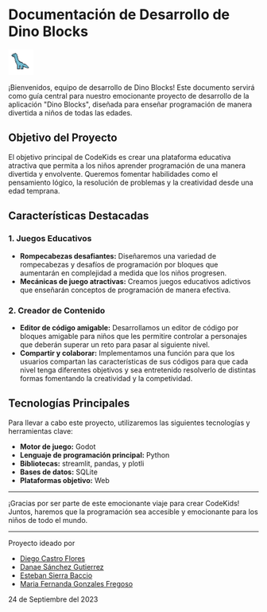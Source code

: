 # **Documentación de Desarrollo de Dino Blocks**

<img src="resources/dinoIcon.png" alt="drawing" width="50"/>

¡Bienvenidos, equipo de desarrollo de Dino Blocks! Este documento servirá como guía central para nuestro emocionante proyecto de desarrollo de la aplicación "Dino Blocks", diseñada para enseñar programación de manera divertida a niños de todas las edades.

## **Objetivo del Proyecto**

El objetivo principal de CodeKids es crear una plataforma educativa atractiva que permita a los niños aprender programación de una manera divertida y envolvente. Queremos fomentar habilidades como el pensamiento lógico, la resolución de problemas y la creatividad desde una edad temprana.

## **Características Destacadas**

### **1. Juegos Educativos**
- **Rompecabezas desafiantes:** Diseñaremos una variedad de rompecabezas y desafíos de programación por bloques que aumentarán en complejidad a medida que los niños progresen.
- **Mecánicas de juego atractivas:** Creamos juegos educativos adictivos que enseñarán conceptos de programación de manera efectiva.

### **2. Creador de Contenido**
- **Editor de código amigable:** Desarrollamos un editor de código por bloques amigable para niños que les permitire controlar a personajes que deberán superar un reto para pasar al siguiente nivel.
- **Compartir y colaborar:** Implementamos una función para que los usuarios compartan las características de sus códigos para que cada nivel tenga diferentes objetivos y sea entretenido resolverlo de distintas formas fomentando la creatividad y la competividad.

## **Tecnologías Principales**

Para llevar a cabo este proyecto, utilizaremos las siguientes tecnologías y herramientas clave:

- **Motor de juego:** Godot
- **Lenguaje de programación principal:** Python 
- **Bibliotecas:** streamlit, pandas, y plotli
- **Bases de datos:** SQLite
- **Plataformas objetivo:** Web

-----

¡Gracias por ser parte de este emocionante viaje para crear CodeKids! Juntos, haremos que la programación sea accesible y emocionante para los niños de todo el mundo.

---

Proyecto ideado por
- [Diego Castro Flores]()
- [Danae Sánchez Gutierrez]()
- [Esteban Sierra Baccio]()
- [Maria Fernanda Gonzales Fregoso]()

24 de Septiembre del 2023
